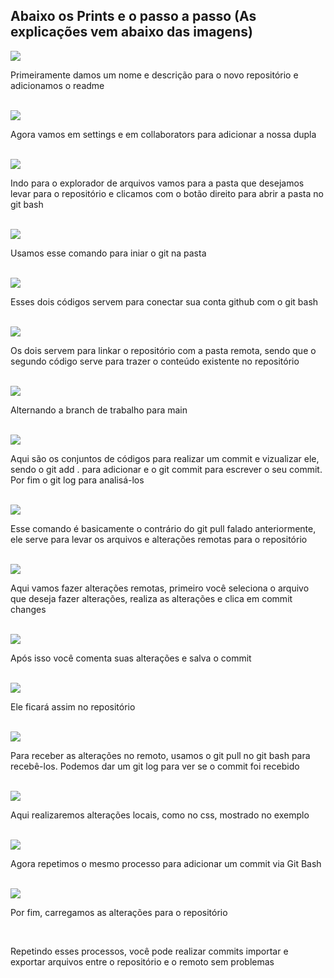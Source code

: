 <h2>Abaixo os Prints e o passo a passo (As explicações vem abaixo das imagens)</h2>

<img src="img/01.png">

<p>Primeiramente damos um nome e descrição para o novo repositório e adicionamos o readme</p><br>

<img src="img/02.png">

<p>Agora vamos em settings e em collaborators para adicionar a nossa dupla</p><br>

<img src="img/03.png">

<p>Indo para o explorador de arquivos vamos para a pasta que desejamos levar para o repositório e clicamos com o botão direito para abrir a pasta no git bash</p><br>

<img src="img/04.png">

<p>Usamos esse comando para iniar o git na pasta</p><br>

<img src="img/05.png">

<p>Esses dois códigos servem para conectar sua conta github com o git bash</p><br>

<img src="img/06.png">

<p>Os dois servem para linkar o repositório com a pasta remota, sendo que o segundo código serve para trazer o conteúdo existente no repositório</p><br>

<img src="img/07.png">

<p>Alternando a branch de trabalho para main</p><br>

<img src="img/08.png">

<p>Aqui são os conjuntos de códigos para realizar um commit e vizualizar ele, sendo o git add . para adicionar e o git commit para escrever o seu commit. Por fim o git log para analisá-los</p><br>

<img src="img/09.png">

<p>Esse comando é basicamente o contrário do git pull falado anteriormente, ele serve para levar os arquivos e alterações remotas para o repositório</p><br>

<img src="img/10.png">

<p>Aqui vamos fazer alterações remotas, primeiro você seleciona o arquivo que deseja fazer alterações, realiza as alterações e clica em commit changes</p><br>

<img src="img/11.png">

<p>Após isso você comenta suas alterações e salva o commit</p><br>

<img src="img/12.png">

<p>Ele ficará assim no repositório</p><br>

<img src="img/13.png">

<p>Para receber as alterações no remoto, usamos o git pull no git bash para recebê-los. Podemos dar um git log para ver se o commit foi recebido</p><br>

<img src="img/14.png">

<p>Aqui realizaremos alterações locais, como no css, mostrado no exemplo</p><br>

<img src="img/15.png">

<p>Agora repetimos o mesmo processo para adicionar um commit via Git Bash</p><br>

<img src="img/16.png">

<p>Por fim, carregamos as alterações para o repositório</p><br>

<p>Repetindo esses processos, você pode realizar commits importar e exportar arquivos entre o repositório e o remoto sem problemas</p>
